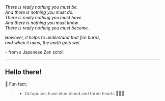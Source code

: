 *There is really nothing you must be.*   
*And there is nothing you must do.*  
*There is really nothing you must have.*  
*And there is nothing you must know.*  
*There is really nothing you must become.*  
  
*However, it helps to understand that fire burns,*  
*and when it rains, the earth gets wet.*  
  
\- from a Japanese Zen scroll  

---

## Hello there! 

🐙 Fun fact:  
>  - Octopuses have blue blood and three hearts 💙💙💙
